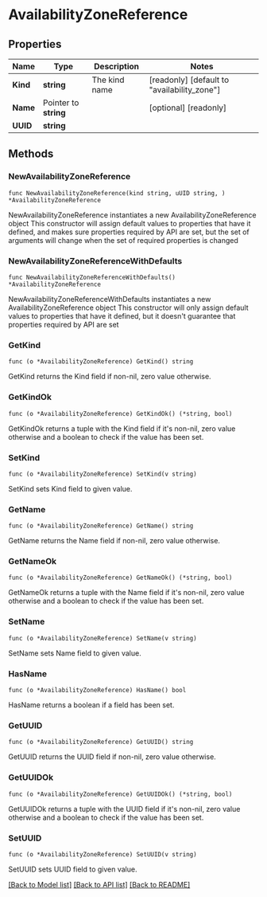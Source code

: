 # AvailabilityZoneReference

## Properties

Name | Type | Description | Notes
------------ | ------------- | ------------- | -------------
**Kind** | **string** | The kind name | [readonly] [default to "availability_zone"]
**Name** | Pointer to **string** |  | [optional] [readonly] 
**UUID** | **string** |  | 

## Methods

### NewAvailabilityZoneReference

`func NewAvailabilityZoneReference(kind string, uUID string, ) *AvailabilityZoneReference`

NewAvailabilityZoneReference instantiates a new AvailabilityZoneReference object
This constructor will assign default values to properties that have it defined,
and makes sure properties required by API are set, but the set of arguments
will change when the set of required properties is changed

### NewAvailabilityZoneReferenceWithDefaults

`func NewAvailabilityZoneReferenceWithDefaults() *AvailabilityZoneReference`

NewAvailabilityZoneReferenceWithDefaults instantiates a new AvailabilityZoneReference object
This constructor will only assign default values to properties that have it defined,
but it doesn't guarantee that properties required by API are set

### GetKind

`func (o *AvailabilityZoneReference) GetKind() string`

GetKind returns the Kind field if non-nil, zero value otherwise.

### GetKindOk

`func (o *AvailabilityZoneReference) GetKindOk() (*string, bool)`

GetKindOk returns a tuple with the Kind field if it's non-nil, zero value otherwise
and a boolean to check if the value has been set.

### SetKind

`func (o *AvailabilityZoneReference) SetKind(v string)`

SetKind sets Kind field to given value.


### GetName

`func (o *AvailabilityZoneReference) GetName() string`

GetName returns the Name field if non-nil, zero value otherwise.

### GetNameOk

`func (o *AvailabilityZoneReference) GetNameOk() (*string, bool)`

GetNameOk returns a tuple with the Name field if it's non-nil, zero value otherwise
and a boolean to check if the value has been set.

### SetName

`func (o *AvailabilityZoneReference) SetName(v string)`

SetName sets Name field to given value.

### HasName

`func (o *AvailabilityZoneReference) HasName() bool`

HasName returns a boolean if a field has been set.

### GetUUID

`func (o *AvailabilityZoneReference) GetUUID() string`

GetUUID returns the UUID field if non-nil, zero value otherwise.

### GetUUIDOk

`func (o *AvailabilityZoneReference) GetUUIDOk() (*string, bool)`

GetUUIDOk returns a tuple with the UUID field if it's non-nil, zero value otherwise
and a boolean to check if the value has been set.

### SetUUID

`func (o *AvailabilityZoneReference) SetUUID(v string)`

SetUUID sets UUID field to given value.



[[Back to Model list]](../README.md#documentation-for-models) [[Back to API list]](../README.md#documentation-for-api-endpoints) [[Back to README]](../README.md)


